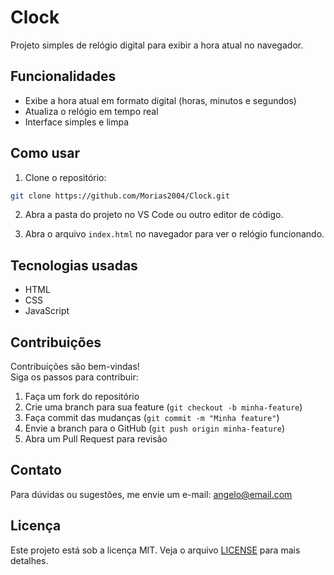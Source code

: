 
# Clock

Projeto simples de relógio digital para exibir a hora atual no navegador.

## Funcionalidades

- Exibe a hora atual em formato digital (horas, minutos e segundos)  
- Atualiza o relógio em tempo real  
- Interface simples e limpa  

## Como usar

1. Clone o repositório:  
```bash
git clone https://github.com/Morias2004/Clock.git
```

2. Abra a pasta do projeto no VS Code ou outro editor de código.

3. Abra o arquivo `index.html` no navegador para ver o relógio funcionando.

## Tecnologias usadas

- HTML  
- CSS  
- JavaScript  

## Contribuições

Contribuições são bem-vindas!  
Siga os passos para contribuir:  
1. Faça um fork do repositório  
2. Crie uma branch para sua feature (`git checkout -b minha-feature`)  
3. Faça commit das mudanças (`git commit -m "Minha feature"`)  
4. Envie a branch para o GitHub (`git push origin minha-feature`)  
5. Abra um Pull Request para revisão

## Contato

Para dúvidas ou sugestões, me envie um e-mail: angelo@email.com

## Licença

Este projeto está sob a licença MIT. Veja o arquivo [LICENSE](LICENSE) para mais detalhes.
